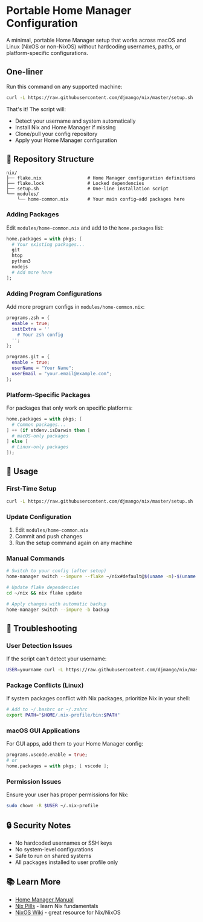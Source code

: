 # Portable Home Manager Configuration

A minimal, portable Home Manager setup that works across macOS and Linux (NixOS or non-NixOS) without hardcoding usernames, paths, or platform-specific configurations.

## One-liner

Run this command on any supported machine:

```bash
curl -L https://raw.githubusercontent.com/djmango/nix/master/setup.sh | sh
```

That's it! The script will:
- Detect your username and system automatically
- Install Nix and Home Manager if missing
- Clone/pull your config repository
- Apply your Home Manager configuration

## 📁 Repository Structure

```
nix/
├── flake.nix                 # Home Manager configuration definitions
├── flake.lock                # Locked dependencies
├── setup.sh                  # One-line installation script
└── modules/
    └── home-common.nix       # Your main config—add packages here
```

### Adding Packages

Edit `modules/home-common.nix` and add to the `home.packages` list:

```nix
home.packages = with pkgs; [
  # Your existing packages...
  git
  htop
  python3
  nodejs
  # Add more here
];
```

### Adding Program Configurations

Add more program configs in `modules/home-common.nix`:

```nix
programs.zsh = {
  enable = true;
  initExtra = ''
    # Your zsh config
  '';
};

programs.git = {
  enable = true;
  userName = "Your Name";
  userEmail = "your.email@example.com";
};
```

### Platform-Specific Packages

For packages that only work on specific platforms:

```nix
home.packages = with pkgs; [
  # Common packages...
] ++ (if stdenv.isDarwin then [
  # macOS-only packages
] else [
  # Linux-only packages
]);
```

## 🔄 Usage

### First-Time Setup
```bash
curl -L https://raw.githubusercontent.com/djmango/nix/master/setup.sh | sh
```

### Update Configuration
1. Edit `modules/home-common.nix`
2. Commit and push changes
3. Run the setup command again on any machine

### Manual Commands
```bash
# Switch to your config (after setup)
home-manager switch --impure --flake ~/nix#default@$(uname -m)-$(uname -s | tr '[:upper:]' '[:lower:]')

# Update flake dependencies
cd ~/nix && nix flake update

# Apply changes with automatic backup
home-manager switch --impure -b backup
```

## 🐛 Troubleshooting

### User Detection Issues
If the script can't detect your username:
```bash
USER=yourname curl -L https://raw.githubusercontent.com/djmango/nix/master/setup.sh | sh
```

### Package Conflicts (Linux)
If system packages conflict with Nix packages, prioritize Nix in your shell:
```bash
# Add to ~/.bashrc or ~/.zshrc
export PATH="$HOME/.nix-profile/bin:$PATH"
```

### macOS GUI Applications
For GUI apps, add them to your Home Manager config:
```nix
programs.vscode.enable = true;
# or
home.packages = with pkgs; [ vscode ];
```

### Permission Issues
Ensure your user has proper permissions for Nix:
```bash
sudo chown -R $USER ~/.nix-profile
```

## 🔒 Security Notes

- No hardcoded usernames or SSH keys
- No system-level configurations
- Safe to run on shared systems
- All packages installed to user profile only

## 📚 Learn More

- [Home Manager Manual](https://nix-community.github.io/home-manager/)
- [Nix Pills](https://nixos.org/guides/nix-pills/) - learn Nix fundamentals
- [NixOS Wiki](https://nixos.wiki/) - great resource for Nix/NixOS
